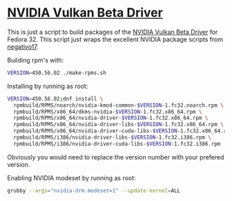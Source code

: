 # [NVIDIA Vulkan Beta Driver](https://github.com/jp7677/nvidia-vulkan-beta-driver)

This is just a script to build packages of the [NVIDIA Vulkan Beta Driver](https://developer.nvidia.com/vulkan-driver) for Fedora 32. This script just wraps the excellent NVIDIA package scripts from [negativo17](https://negativo17.org/).

Building rpm's with:

```bash
VERSION=450.56.02 ./make-rpms.sh
```

Installing by running as root:

```bash
VERSION=450.56.02;dnf install \
  rpmbuild/RPMS/noarch/nvidia-kmod-common-$VERSION-1.fc32.noarch.rpm \
  rpmbuild/RPMS/x86_64/dkms-nvidia-$VERSION-1.fc32.x86_64.rpm \
  rpmbuild/RPMS/x86_64/nvidia-driver-$VERSION-1.fc32.x86_64.rpm \
  rpmbuild/RPMS/x86_64/nvidia-driver-libs-$VERSION-1.fc32.x86_64.rpm \
  rpmbuild/RPMS/x86_64/nvidia-driver-cuda-libs-$VERSION-1.fc32.x86_64.rpm \
  rpmbuild/RPMS/i386/nvidia-driver-libs-$VERSION-1.fc32.i386.rpm \
  rpmbuild/RPMS/i386/nvidia-driver-cuda-libs-$VERSION-1.fc32.i386.rpm
```

Obviously you would need to replace the version number with your prefered version.

Enabling NVIDIA modeset by running as root:

```bash
grubby --args="nvidia-drm.modeset=1" --update-kernel=ALL
```
